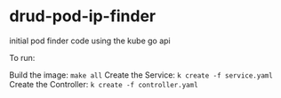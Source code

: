 # drud-pod-ip-finder
initial pod finder code using the kube go api

To run:

  Build the image:
  ```make all```
  Create the Service:
  ```k create -f service.yaml```
  Create the Controller:
  ```k create -f controller.yaml```
